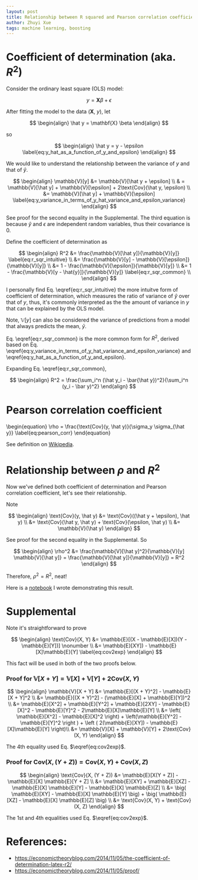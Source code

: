 ```yaml
---
layout: post
title: Relationship between R squared and Pearson correlation coefficient
author: Zhuyi Xue
tags: machine learning, boosting
---
```


<script type="text/x-mathjax-config">
MathJax.Hub.Config({
  TeX: { equationNumbers: { autoNumber: "AMS" } }
});
</script>

# Coefficient of determination (aka. $R^2$)

Consider the ordinary least square (OLS) model:

$$
\begin{equation}
    y = \mathbf{X} \beta + \epsilon
    \label{eq:OLS}
\end{equation}
$$

After fitting the model to the data  ($\mathbf{X}$, $y$), let

$$
\begin{align}
\hat y = \mathbf{X} \beta
\end{align}
$$

so

$$
\begin{align}
\hat y = y - \epsilon \label{eq:y_hat_as_a_function_of_y_and_epsilon}
\end{align}
$$

We would like to understand the relationship between the variance of $y$ and that of $\hat y$.

$$
\begin{align}
\mathbb{V}[y]
&= \mathbb{V}[\hat y + \epsilon] \\
& = \mathbb{V}[\hat y] + \mathbb{V}[\epsilon] + 2\text{Cov}(\hat y, \epsilon) \\
&= \mathbb{V}[\hat y] + \mathbb{V}[\epsilon] \label{eq:y_variance_in_terms_of_y_hat_variance_and_epsilon_variance}
\end{align}
$$

See proof for the second equality in the Supplemental. The third equation is because $\hat y$ and $\epsilon$ are independent random variables, thus their covariance is 0.

Define the coefficient of determination as

$$
\begin{align}
R^2
&= \frac{\mathbb{V}[\hat y]}{\mathbb{V}[y]} \label{eq:r_sqr_intuitive} \\
&= \frac{\mathbb{V}[y] - \mathbb{V}[\epsilon]}{\mathbb{V}[y]} \\
&= 1 - \frac{\mathbb{V}[\epsilon]}{\mathbb{V}[y]} \\
&= 1 - \frac{\mathbb{V}[y - \hat{y}]}{\mathbb{V}[y]} \label{eq:r_sqr_common} \\
\end{align}
$$

I personally find Eq. \eqref{eq:r_sqr_intuitive} the more intuitve form of
coefficient of determination, which measures the ratio of variance of $\hat y$
over that of $y$, thus, it's commonly interpreted as the the amount of variance
in $y$ that can be explained by the OLS model.

Note, $\mathbb{V}[y]$ can also be considered the variance of predictions from a
model that always predicts the mean, $\bar y$.

Eq. \eqref{eq:r_sqr_common} is the more common form for $R^2$, derived based on
Eq. \eqref{eq:y_variance_in_terms_of_y_hat_variance_and_epsilon_variance} and
\eqref{eq:y_hat_as_a_function_of_y_and_epsilon}.

Expanding Eq. \eqref{eq:r_sqr_common},

$$
\begin{align}
R^2 = \frac{\sum_i^n (\hat y_i - \bar{\hat y})^2}{\sum_i^n (y_i - \bar y)^2}
\end{align}
$$

# Pearson correlation coefficient

\begin{equation}
    \rho = \frac{\text{Cov}(y, \hat y)}{\sigma_y \sigma_{\hat y}} \label{eq:pearson_corr}
\end{equation}

See definition on [Wikipedia](https://en.wikipedia.org/wiki/Pearson_correlation_coefficient).

# Relationship between $\rho$ and $R^2$

Now we've defined both coefficient of determination and Pearson correlation coefficient, let's see their relationship.

Note

$$
\begin{align}
\text{Cov}(y, \hat y)
&= \text{Cov}((\hat y + \epsilon), \hat y) \\
&= \text{Cov}(\hat y, \hat y) +  \text{Cov}(\epsilon, \hat y) \\
&= \mathbb{V}(\hat y)
\end{align}
$$

See proof for the second equality in the Supplemental. So

$$
\begin{align}
\rho^2
&= \frac{\mathbb{V}[\hat y]^2}{\mathbb{V}[y] \mathbb{V}[\hat y]} = \frac{\mathbb{V}[\hat y]}{\mathbb{V}[y]}  = R^2
\end{align}
$$

Therefore, $\rho^2 = R^2$, neat!

Here is a [notebook](https://nbviewer.jupyter.org/github/zyxue/sutton-barto-rl-exercises/blob/master/stats/relationship-between-coefficient-of-determination-and-pearson-correlation-coefficient.ipynb) I wrote demonstrating this result.

# Supplemental

Note it's straightforward to prove

$$
\begin{align}
    \text{Cov}(X, Y)
    &= \mathbb{E}[(X - \mathbb{E}[X])(Y - \mathbb{E}[Y])] \nonumber \\
    &= \mathbb{E}[XY]) - \mathbb{E}[X]\mathbb{E}[Y]
    \label{eq:cov2exp}
\end{align}
$$

This fact will be used in both of the two proofs below.

### Proof for $\mathbb{V}[X + Y] = \mathbb{V}[X]  + \mathbb{V}[Y] + 2\text{Cov}(X, Y)$

$$
\begin{align}
\mathbb{V}[X + Y]
&= \mathbb{E}[(X + Y)^2] - \mathbb{E}[X + Y]^2 \\
&= \mathbb{E}[(X + Y)^2] - (\mathbb{E}[X] + \mathbb{E}[Y])^2 \\
&= \mathbb{E}[X^2]  + \mathbb{E}[Y^2] + \mathbb{E}[2XY] - \mathbb{E}[X]^2 - \mathbb{E}[Y]^2 - 2\mathbb{E}[X]\mathbb{E}[Y] \\
&= \left( \mathbb{E}[X^2] - \mathbb{E}[X]^2 \right) + \left(\mathbb{E}[Y^2] -  \mathbb{E}[Y]^2  \right ) + \left ( 2(\mathbb{E}[XY]) - \mathbb{E}[X]\mathbb{E}[Y] \right)\\
&= \mathbb{V}[X]  + \mathbb{V}[Y] + 2\text{Cov}(X, Y)
\end{align}
$$

The 4th equality used Eq. $\eqref{eq:cov2exp}$.

### Proof for $\text{Cov}(X, (Y + Z)) = \text{Cov}(X, Y) + \text{Cov}(X, Z)$

$$
\begin{align}
\text{Cov}(X, (Y + Z))
&= \mathbb{E}[X(Y + Z)] - \mathbb{E}[X] \mathbb{E}[Y + Z] \\
&= \mathbb{E}[XY] + \mathbb{E}[XZ]  - \mathbb{E}[X] \mathbb{E}[Y] - \mathbb{E}[X] \mathbb{E}[Z] \\
&= \big( \mathbb{E}[XY] - \mathbb{E}[X] \mathbb{E}[Y] \big) + \big( \mathbb{E}[XZ] - \mathbb{E}[X] \mathbb{E}[Z] \big) \\
&= \text{Cov}(X, Y) + \text{Cov}(X, Z)
\end{align}
$$

The 1st and 4th equalities used Eq. $\eqref{eq:cov2exp}$.

# References:

* https://economictheoryblog.com/2014/11/05/the-coefficient-of-determination-latex-r2/
* https://economictheoryblog.com/2014/11/05/proof/
